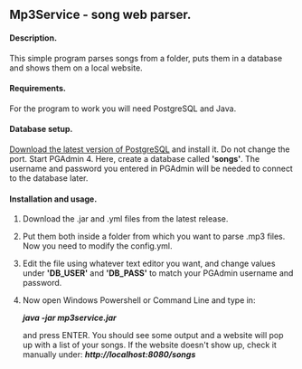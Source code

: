 ## Mp3Service - song web parser.

#### Description.

This simple program parses songs from a folder, puts them in a database and shows them on a local website.



#### Requirements.

For the program to work you will need PostgreSQL and Java.

#### 

#### Database setup.

[Download the latest version of PostgreSQL](https://www.enterprisedb.com/downloads/postgres-postgresql-downloads) and install it. Do not change the port. Start PGAdmin 4. Here, create a database called **'songs'**. The username and password you entered in PGAdmin will be needed to connect to the database later.



#### Installation and usage.

1. Download the .jar and .yml files from the latest release. 

2. Put them both inside a folder from which you want to parse .mp3 files. Now you need to modify the config.yml. 

3. Edit the file using whatever text editor you want, and change values under **'DB_USER'** and **'DB_PASS'** to match your PGAdmin username and password. 

4. Now open Windows Powershell or Command Line and type in:

   **_java -jar mp3service.jar_**

   and press ENTER. You should see some output and a website will pop up with a list of your songs. If the website doesn't show up, check it manually under:
   **_http://localhost:8080/songs_**



